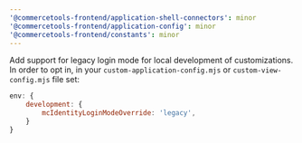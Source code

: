```yaml
---
'@commercetools-frontend/application-shell-connectors': minor
'@commercetools-frontend/application-config': minor
'@commercetools-frontend/constants': minor
---
```


Add support for legacy login mode for local development of customizations.
In order to opt in, in your `custom-application-config.mjs` or `custom-view-config.mjs` file set:

```js
env: {
    development: {
        mcIdentityLoginModeOverride: 'legacy',
    }
}
```
